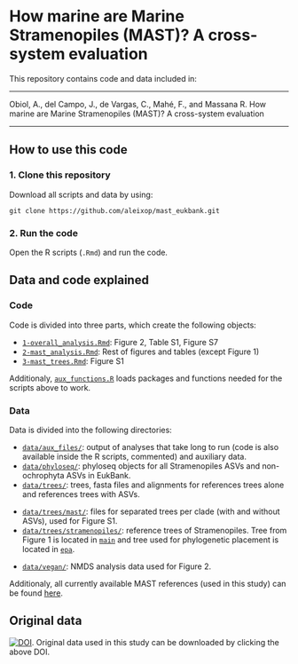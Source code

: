 # How marine are Marine Stramenopiles (MAST)? A cross-system evaluation 

This repository contains code and data included in:

--------
Obiol, A., del Campo, J., de Vargas, C., Mahé, F., and Massana R. How marine are Marine Stramenopiles (MAST)? A cross-system evaluation 

--------

## How to use this code

### 1. Clone this repository

Download all scripts and data by using:

```
git clone https://github.com/aleixop/mast_eukbank.git
```

### 2. Run the code

Open the R scripts (`.Rmd`) and run the code.

## Data and code explained

### Code

Code is divided into three parts, which create the following objects:

- [`1-overall_analysis.Rmd`](1-overall_analysis.Rmd): Figure 2, Table S1, Figure S7
- [`2-mast_analysis.Rmd`](2-mast_analysis.Rmd): Rest of figures and tables (except Figure 1)
- [`3-mast_trees.Rmd`](3-mast_trees.Rmd): Figure S1

Additionaly, [`aux_functions.R`](aux_functions.R) loads packages and functions needed for the scripts above to work.

### Data

Data is divided into the following directories:

- [`data/aux_files/`](data/aux_files/): output of analyses that take long to run (code is also available inside the R scripts, commented) and auxiliary data.
- [`data/phyloseq/`](data/phyloseq/): phyloseq objects for all Stramenopiles ASVs and non-ochrophyta ASVs in EukBank.
- [`data/trees/`](data/trees/): trees, fasta files and alignments for references trees alone and references trees with ASVs.
* [`data/trees/mast/`](data/trees/mast/): files for separated trees per clade (with and without ASVs), used for Figure S1.
* [`data/trees/stramenopiles/`](data/trees/stramenopiles/): reference trees of Stramenopiles. Tree from Figure 1 is located in [`main`](data/trees/stramenopiles/main/) and tree used for phylogenetic placement is located in [`epa`](data/trees/stramenopiles/epa/).
- [`data/vegan/`](data/vegan/): NMDS analysis data used for Figure 2.

Additionaly, all currently available MAST references (used in this study) can be found [here](data/trees/tableS3.tsv).

## Original data

[![DOI](https://zenodo.org/badge/DOI/10.5281/zenodo.7804946.svg)](https://doi.org/10.5281/zenodo.7804946).
Original data used in this study can be downloaded by clicking the above DOI.
